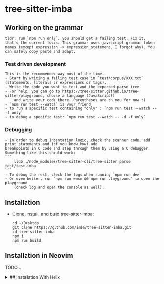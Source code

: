 # tree-sitter-imba

## Working on the grammar
    tldr; run `npm run only`, you should get a failing test. Fix it, that's the current focus. This grammar uses javascript grammar token names (except expression -> expression_statement. I forgot why). You can safely copy paste and adapt.

### Test driven development
	This is the recommended way most of the time.
	- Start by writing a failing test case in `test/corpus/XXX.txt` (statements, literals or expressions or tags).
	- Write the code you want to test and the expected parse tree.
	- For help, you can go to https://tree-sitter.github.io/tree-sitter/playground, choose a language (JavaScript?) 
		and write your code there. Parentheses are on you for now :) 
	- `npm run test --watch` is your friend
    - to run a specific test containing "only" : `npm run test --watch -- -f only`
    - to debug a specific test: `npm run test --watch -- -d -f only`

### Debugging
	- In order to debug indentation logic, check the scanner code, add print statements and (if you know how) add 
	breakpoints in C code and step through them by using a C debugger. Something like this should work:
	```
		lldb ./node_modules/tree-sitter-cli/tree-sitter parse test/test.imba
	```
	- To debug the rest, check the logs when running `npm run dev`
	- Or even better, run `npm run wasm && npm run playground` to open the playground 
		(check log and open the console as well).
        
## Installation
- Clone, install, and build tree-sitter-imba:
	```
	cd ~/Desktop
	git clone https://github.com/imba/tree-sitter-imba.git
	cd tree-sitter-imba
	npm i
	npm run build
	```


## Installation in Neovim
TODO ..
<details>

<summary>## Installation With Helix</summary>
<br>
1. Find helix runtime path

	```
	hx --health | grep runtime
	```

1. `cd` to it, then `cd queries`.

1. Symlink tree-sitter-imba/queries

	```
	ln -s /path/to/tree-sitter-imba/queries/ imba
	```

1. Add `imba` to `~/.config/languages.toml`

	```
	[[language]]
	name = "imba"
	auto-format = false
	scope = "source.imba"
	file-types = ["imba", "imba1"]
	comment-token = "#"
	indent = { tab-width = 2, unit = "\t"}
	roots = [ "package.json" ]

	[[grammar]]
	name = "imba"
	source = { path = "/Users/user/Desktop/tree-sitter-imba" }
	```

1. Fetch and build the grammars:

	```
	hx --grammar fetch
	hx --grammar build
	```
</details>
